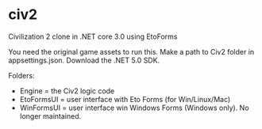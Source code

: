 # civ2

Civilization 2 clone in .NET core 3.0 using EtoForms

You need the original game assets to run this.
Make a path to Civ2 folder in appsettings.json.
Download the .NET 5.0 SDK.

Folders:
- Engine = the Civ2 logic code
- EtoFormsUI = user interface with Eto Forms (for Win/Linux/Mac)
- WinFormsUI = user interface win Windows Forms (Windows only). No longer maintained.
